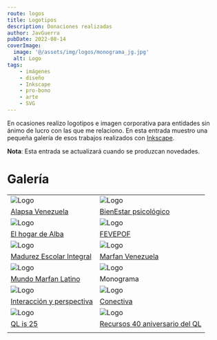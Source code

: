 ```yaml
---
route: logos
title: Logotipos
description: Donaciones realizadas
author: JavGuerra
pubDate: 2022-08-14
coverImage:
  image: '@/assets/img/logos/monograma_jg.jpg'
  alt: Logo
tags:
    - imágenes
    - diseño
    - Inkscape
    - pro-bono
    - arte
    - SVG
---
```


En ocasiones realizo logotipos e imagen corporativa para entidades sin ánimo de lucro con las que me relaciono. En esta entrada muestro una pequeña galería de esos trabajos realizados con [Inkscape](https://inkscape.org/es/).

<span class="note">**Nota**: Esta entrada se actualizará cuando se produzcan novedades.</span>

# Galería

| | |
| :--- | :--- |
| ![Logo](@/assets/img/logos/alapsa_logo.jpg) | ![Logo](@/assets/img/logos/bienestar-logo.png) |
| [Alapsa Venezuela](https://es-la.facebook.com/ALAPSAVenezuela/) | [BienEstar psicológico](https://psicologiaparatusalud.wordpress.com/acerca-de/) |
| ![Logo](@/assets/img/logos/elhogardealba.png) | ![Logo](@/assets/img/logos/logo-fevepof-color.png) |
| [El hogar de Alba](https://es-es.facebook.com/elhogardealba2015/) | [FEVEPOF](https://www.instagram.com/fevepof/) |
| ![Logo](@/assets/img/logos/tortugafeliz-final.jpg) | ![Logo](@/assets/img/logos/marfan-venezuela.png) |
| [Madurez Escolar Integral](https://conectivaorg.wordpress.com/about/miembros/mei/) | [Marfan Venezuela](https://conectivaorg.wordpress.com/about/miembros/marfan-venezuela/) |
| ![Logo](@/assets/img/logos/mml-logo.png) | ![Logo](@/assets/img/logos/monograma_jg.jpg) |
| [Mundo Marfan Latino](https://mundomarfan.org) | Monograma |
| ![Logo](@/assets/img/logos/interaccion-y-perspectiva.png) | ![Logo](@/assets/img/logos/top_fb.png) |
| [Interacción y perspectiva](https://produccioncientificaluz.org/index.php/interaccion/issue/archive) | [Conectiva](https://conectiva.lat) |
| ![Logo](@/assets/img/logos/qlis25.png) | ![Logo](@/assets/img/logos/4ql.png) |
| [QL is 25](https://sinclairql.es/) | [Recursos 40 aniversario del QL](https://sinclairqles.wordpress.com/2024/01/17/recursos-40-aniversario-del-ql/) |
| | |